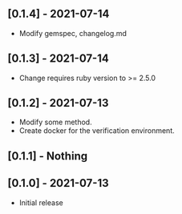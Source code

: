## [0.1.4] - 2021-07-14

- Modify gemspec, changelog.md

## [0.1.3] - 2021-07-14

- Change requires ruby version to >= 2.5.0

## [0.1.2] - 2021-07-13

- Modify some method.
- Create docker for the verification environment.

## [0.1.1] - Nothing

## [0.1.0] - 2021-07-13

- Initial release
